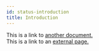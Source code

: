 ```yaml
---
id: status-introduction
title: Introduction
---
```


This is a link to [another document.](doc3.md)  
This is a link to an [external page.](http://www.example.com)
